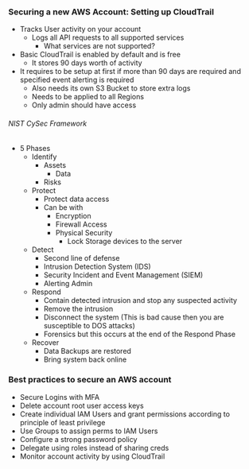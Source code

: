 ### Securing a new AWS Account: Setting up CloudTrail

- Tracks User activity on your account
	- Logs all API requests to all supported services
		- What services are not supported?
- Basic CloudTrail is enabled by default and is free
	- It stores 90 days worth of activity
- It requires to be setup at first if more than 90 days are required and specified event alerting is required
	- Also needs its own S3 Bucket to store extra logs
	- Needs to be applied to all Regions
	- Only admin should have access


###### NIST CySec Framework
- 5 Phases
	- Identify
		- Assets
			- Data
		- Risks
	- Protect
		- Protect data access
		- Can be with
			- Encryption
			- Firewall Access
			- Physical Security
				- Lock Storage devices to the server
	- Detect
		- Second line of defense
		- Intrusion Detection System (IDS)
		- Security Incident and Event Management (SIEM)
		- Alerting Admin
	- Respond
		- Contain detected intrusion and stop any suspected activity
		- Remove the intrusion
		- Disconnect the system (This is bad cause then you are susceptible to DOS attacks)
		- Forensics but this occurs at the end of the Respond Phase
	- Recover
		- Data Backups are restored
		- Bring system back online

### Best practices to secure an AWS account
- Secure Logins with MFA
- Delete account root user access keys
- Create individual IAM Users and grant permissions according to principle of least privilege
- Use Groups to assign perms to IAM Users
- Configure a strong password policy
- Delegate using roles instead of sharing creds
- Monitor account activity by using CloudTrail